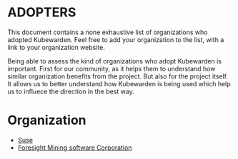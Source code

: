 # ADOPTERS

This document contains a none exhaustive list of organizations who adopted Kubewarden. Feel free to add your organization to the list, with a link to your organization website.

Being able to assess the kind of organizations who adopt Kubewarden is important. First for our community, as it helps them to understand how similar organization benefits from the project. But also for the project itself. It allows us to better understand how Kubewarden is being used which help us to influece the direction in the best way.


# Organization

* [Suse](http://www.suse.com/)
* [Foresight Mining software Corporation](https://www.foresightmining.com/)
